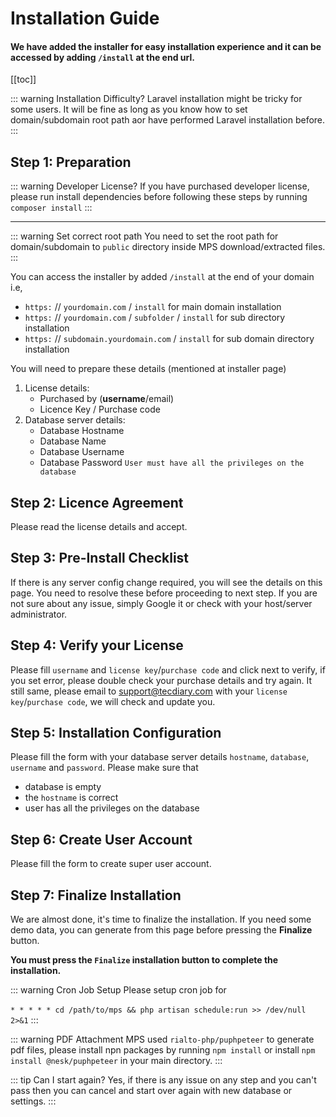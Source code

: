 # Installation Guide

#### We have added the installer for easy installation experience and it can be accessed by adding `/install` at the end url.

[[toc]]

::: warning Installation Difficulty?
Laravel installation might be tricky for some users. It will be fine as long as you know how to set domain/subdomain root path aor have performed Laravel installation before.
:::

## Step 1: Preparation

::: warning Developer License?
If you have purchased developer license, please run install dependencies before following these steps by running `composer install`
:::

---

::: warning Set correct root path
You need to set the root path for domain/subdomain to `public` directory inside MPS download/extracted files.
:::

You can access the installer by added `/install` at the end of your domain i.e,

- `https:` // `yourdomain.com` / `install` for main domain installation
- `https:` // `yourdomain.com` / `subfolder` / `install` for sub directory installation
- `https:` // `subdomain.yourdomain.com` / `install` for sub domain directory installation

You will need to prepare these details (mentioned at installer page)

1.  License details:
    - Purchased by (**username**/email)
    - Licence Key / Purchase code
2.  Database server details:
    - Database Hostname
    - Database Name
    - Database Username
    - Database Password `User must have all the privileges on the database`

## Step 2: Licence Agreement

Please read the license details and accept.

## Step 3: Pre-Install Checklist

If there is any server config change required, you will see the details on this page. You need to resolve these before proceeding to next step. If you are not sure about any issue, simply Google it or check with your host/server administrator.

## Step 4: Verify your License

Please fill `username` and `license key`/`purchase code` and click next to verify, if you set error, please double check your purchase details and try again. It still same, please email to support@tecdiary.com with your `license key`/`purchase code`, we will check and update you.

## Step 5: Installation Configuration

Please fill the form with your database server details `hostname`, `database`, `username` and `password`.
Please make sure that

- database is empty
- the `hostname` is correct
- user has all the privileges on the database

## Step 6: Create User Account

Please fill the form to create super user account.

## Step 7: Finalize Installation

We are almost done, it's time to finalize the installation. If you need some demo data, you can generate from this page before pressing the **Finalize** button.

**You must press the `Finalize` installation button to complete the installation.**

::: warning Cron Job Setup
Please setup cron job for <br /><br />`* * * * * cd /path/to/mps && php artisan schedule:run >> /dev/null 2>&1`
:::

::: warning PDF Attachment
MPS used `rialto-php/puphpeteer` to generate pdf files, please install npn packages by running `npm install` or install `npm install @nesk/puphpeteer` in your main directory.
:::

::: tip Can I start again?
Yes, if there is any issue on any step and you can't pass then you can cancel and start over again with new database or settings.
:::
